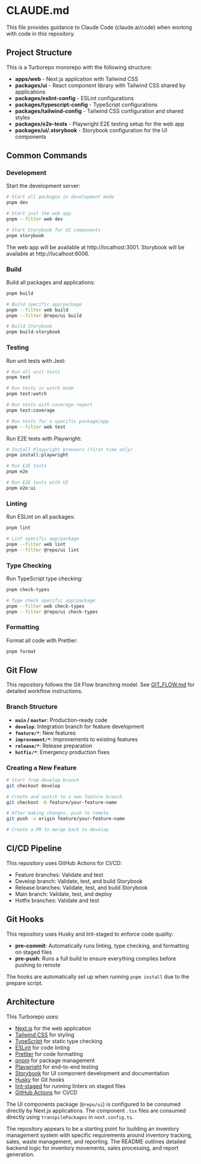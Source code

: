 # CLAUDE.md

This file provides guidance to Claude Code (claude.ai/code) when working with code in this repository.

## Project Structure

This is a Turborepo monorepo with the following structure:

- **apps/web** - Next.js application with Tailwind CSS
- **packages/ui** - React component library with Tailwind CSS shared by applications
- **packages/eslint-config** - ESLint configurations
- **packages/typescript-config** - TypeScript configurations
- **packages/tailwind-config** - Tailwind CSS configuration and shared styles
- **packages/e2e-tests** - Playwright E2E testing setup for the web app
- **packages/ui/.storybook** - Storybook configuration for the UI components

## Common Commands

### Development

Start the development server:

```bash
# Start all packages in development mode
pnpm dev

# Start just the web app
pnpm --filter web dev

# Start Storybook for UI components
pnpm storybook
```

The web app will be available at http://localhost:3001.
Storybook will be available at http://localhost:6006.

### Build

Build all packages and applications:

```bash
pnpm build

# Build specific app/package
pnpm --filter web build
pnpm --filter @repo/ui build

# Build Storybook
pnpm build-storybook
```

### Testing

Run unit tests with Jest:

```bash
# Run all unit tests
pnpm test

# Run tests in watch mode
pnpm test:watch

# Run tests with coverage report
pnpm test:coverage

# Run tests for a specific package/app
pnpm --filter web test
```

Run E2E tests with Playwright:

```bash
# Install Playwright browsers (first time only)
pnpm install:playwright

# Run E2E tests
pnpm e2e

# Run E2E tests with UI
pnpm e2e:ui
```

### Linting

Run ESLint on all packages:

```bash
pnpm lint

# Lint specific app/package
pnpm --filter web lint
pnpm --filter @repo/ui lint
```

### Type Checking

Run TypeScript type checking:

```bash
pnpm check-types

# Type check specific app/package
pnpm --filter web check-types
pnpm --filter @repo/ui check-types
```

### Formatting

Format all code with Prettier:

```bash
pnpm format
```

## Git Flow

This repository follows the Git Flow branching model. See [GIT_FLOW.md](./GIT_FLOW.md) for detailed workflow instructions.

### Branch Structure

- **`main` / `master`**: Production-ready code
- **`develop`**: Integration branch for feature development
- **`feature/*`**: New features
- **`improvement/*`**: Improvements to existing features
- **`release/*`**: Release preparation
- **`hotfix/*`**: Emergency production fixes

### Creating a New Feature

```bash
# Start from develop branch
git checkout develop

# Create and switch to a new feature branch
git checkout -b feature/your-feature-name

# After making changes, push to remote
git push -u origin feature/your-feature-name

# Create a PR to merge back to develop
```

## CI/CD Pipeline

This repository uses GitHub Actions for CI/CD:

- Feature branches: Validate and test
- Develop branch: Validate, test, and build Storybook
- Release branches: Validate, test, and build Storybook
- Main branch: Validate, test, and deploy
- Hotfix branches: Validate and test

## Git Hooks

This repository uses Husky and lint-staged to enforce code quality:

- **pre-commit**: Automatically runs linting, type checking, and formatting on staged files
- **pre-push**: Runs a full build to ensure everything compiles before pushing to remote

The hooks are automatically set up when running `pnpm install` due to the prepare script.

## Architecture

This Turborepo uses:

- [Next.js](https://nextjs.org/) for the web application
- [Tailwind CSS](https://tailwindcss.com/) for styling
- [TypeScript](https://www.typescriptlang.org/) for static type checking
- [ESLint](https://eslint.org/) for code linting
- [Prettier](https://prettier.io) for code formatting
- [pnpm](https://pnpm.io/) for package management
- [Playwright](https://playwright.dev/) for end-to-end testing
- [Storybook](https://storybook.js.org/) for UI component development and documentation
- [Husky](https://typicode.github.io/husky/) for Git hooks
- [lint-staged](https://github.com/lint-staged/lint-staged) for running linters on staged files
- [GitHub Actions](https://github.com/features/actions) for CI/CD

The UI components package (`@repo/ui`) is configured to be consumed directly by Next.js applications. The component `.tsx` files are consumed directly using `transpilePackages` in `next.config.ts`.

The repository appears to be a starting point for building an inventory management system with specific requirements around inventory tracking, sales, waste management, and reporting. The README outlines detailed backend logic for inventory movements, sales processing, and report generation.
